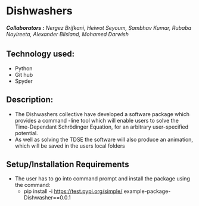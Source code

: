 # **Dishwashers**


###### **Collaborators :** Nergez Brifkani, Heiwot Seyoum, Sambhav Kumar, Rubaba Noyireeta, Alexander Bilsland, Mohamed Darwish

## **Technology used:**
+ Python 
+ Git hub
+ Spyder 

## **Description:**
+ The Dishwashers collective have developed a software package which provides a command -line tool which will enable users to solve the Time-Dependant Schrödinger Equation, for an arbitrary user-specified potential. 
+ As well as solving the TDSE the software will also produce an animation, which will be saved in the users local folders 
	
	
## **Setup/Installation Requirements**
+ The user has to go into command prompt and install the package using the command:
	+ pip install -i https://test.pypi.org/simple/ example-package-Dishwasher==0.0.1


